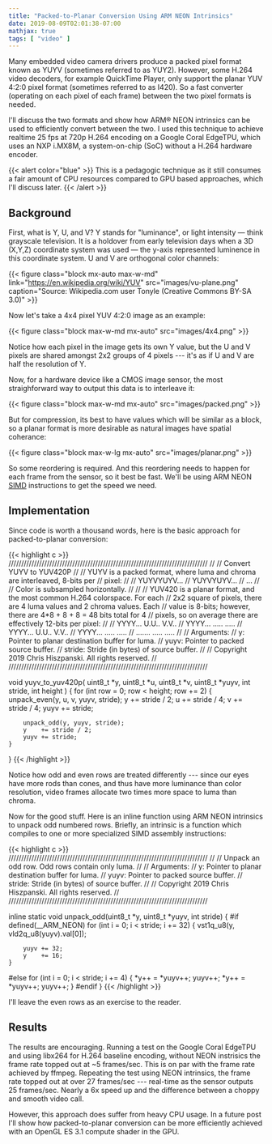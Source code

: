 ```yaml
---
title: "Packed-to-Planar Conversion Using ARM NEON Intrinsics"
date: 2019-08-09T02:01:38-07:00
mathjax: true
tags: [ "video" ]
---
```


Many embedded video camera drivers produce a packed pixel format known as YUYV
(sometimes referred to as YUY2). However, some H.264 video decoders, for
example QuickTime Player, only support the planar YUV 4:2:0 pixel format
(sometimes referred to as I420). So a fast converter (operating on each pixel
of each frame) between the two pixel formats is needed.

<!--more-->

I'll discuss the two formats and show how ARM® NEON intrinsics can be used to
efficiently convert between the two. I used this technique to achieve
realtime 25 fps at 720p H.264 encoding on a Google Coral EdgeTPU, which uses
an NXP i.MX8M, a system-on-chip (SoC) without a H.264 hardware encoder.

{{< alert color="blue" >}}
This is a pedagogic technique as it still consumes a fair amount of CPU
resources compared to GPU based approaches, which I'll discuss later.
{{< /alert >}}

## Background

First, what is Y, U, and V? Y stands for "luminance", or light intensity
&mdash; think grayscale television. It is a holdover from early television
days when a 3D (X,Y,Z) coordinate system was used &mdash; the y-axis
represented luminence in this coordinate system. U and V are orthogonal color
channels:

{{< figure class="block mx-auto max-w-md" link="https://en.wikipedia.org/wiki/YUV" src="images/vu-plane.png" caption="Source: Wikipedia.com user Tonyle (Creative Commons BY-SA 3.0)" >}}

Now let's take a 4x4 pixel YUV 4:2:0 image as an example:

{{< figure class="block max-w-md mx-auto" src="images/4x4.png" >}}

Notice how each pixel in the image gets its own Y value, but the U and V
pixels are shared amongst 2x2 groups of 4 pixels --- it's as if U and V are
half the resolution of Y.

Now, for a hardware device like a CMOS image sensor, the most straighforward
way to output this data is to interleave it:

{{< figure class="block max-w-md mx-auto" src="images/packed.png" >}}

But for compression, its best to have values which will be similar as a block,
so a planar format is more desirable as natural images have spatial coherance:

{{< figure class="block max-w-lg mx-auto" src="images/planar.png" >}}

So some reordering is required. And this reordering needs to happen for each
frame from the sensor, so it best be fast. We'll be using ARM NEON
[SIMD](https://en.wikipedia.org/wiki/SIMD) instructions to get the speed we
need.


## Implementation

Since code is worth a thousand words, here is the basic approach for
packed-to-planar conversion:

{{< highlight c >}}
//////////////////////////////////////////////////////////////////////////////
//
// Convert YUYV to YUV420P
//
// YUYV is a packed format, where luma and chroma are interleaved, 8-bits per
// pixel:
//
//     YUYVYUYV...
//     YUYVYUYV...
//     ...
//
// Color is subsampled horizontally.
//
//
// YUV420 is a planar format, and the most common H.264 colorspace. For each
// 2x2 square of pixels, there are 4 luma values and 2 chroma values. Each
// value is 8-bits; however, there are 4*8 + 8 + 8 = 48 bits total for 4
// pixels, so on average there are effectively 12-bits per pixel:
//
// YYYY...  U.U..   V.V..
// YYYY...  .....   .....
// YYYY...  U.U..   V.V..
// YYYY...  .....   .....
// .......  .....   .....
//
// Arguments:
// y:      Pointer to planar destination buffer for luma.
// yuyv:   Pointer to packed source buffer.
// stride: Stride (in bytes) of source buffer.
//
// Copyright 2019 Chris Hiszpanski. All rights reserved.
//
//////////////////////////////////////////////////////////////////////////////

void yuyv_to_yuv420p(
    uint8_t *y, uint8_t *u, uint8_t *v,
    uint8_t *yuyv,
    int stride, int height
) {
    for (int row = 0; row < height; row += 2) {
        unpack_even(y, u, v, yuyv, stride);
        y    += stride / 2;
        u    += stride / 4;
        v    += stride / 4;
        yuyv += stride;

        unpack_odd(y, yuyv, stride);
        y    += stride / 2;
        yuyv += stride;
    }
}
{{< /highlight >}}

Notice how odd and even rows are treated differently --- since our eyes have more rods than cones,
and thus have more luminance than color resolution, video frames allocate two times more space to
luma than chroma.

Now for the good stuff. Here is an inline function using ARM NEON intrinsics
to unpack odd numbered rows. Briefly, an intrinsic is a function which compiles
to one or more specialized SIMD assembly instructions:

{{< highlight c >}}
//////////////////////////////////////////////////////////////////////////////
//
// Unpack an odd row. Odd rows contain only luma.
//
// Arguments:
// y:      Pointer to planar destination buffer for luma.
// yuyv:   Pointer to packed source buffer.
// stride: Stride (in bytes) of source buffer.
//
// Copyright 2019 Chris Hiszpanski. All rights reserved.
//
//////////////////////////////////////////////////////////////////////////////

inline static void unpack_odd(uint8_t *y, uint8_t *yuyv, int stride) {
#if defined(__ARM_NEON)
    for (int i = 0; i < stride; i += 32) {
        vst1q_u8(y, vld2q_u8(yuyv).val[0]);

        yuyv += 32;
        y    += 16;
    }
#else
    for (int i = 0; i < stride; i += 4) {
        *y++ = *yuyv++;
        yuyv++;
        *y++ = *yuyv++;
        yuyv++;
    }
#endif
}
{{< /highlight >}}

I'll leave the even rows as an exercise to the reader.


## Results

The results are encouraging. Running a test on the Google Coral EdgeTPU and
using libx264 for H.264 baseline encoding, without NEON instrisics the frame
rate topped out at ~5 frames/sec. This is on par with the frame rate achieved
by ffmpeg. Repeating the test using NEON intrinsics, the frame rate topped out
at over 27 frames/sec --- real-time as the sensor outputs 25 frames/sec. Nearly a 6x speed up and the difference between a choppy and smooth video call.

However, this approach does suffer from heavy CPU usage. In a future post I'll
show how packed-to-planar conversion can be more efficiently achieved with an
OpenGL ES 3.1 compute shader in the GPU.
